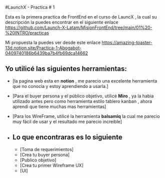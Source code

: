 
#LaunchX - Practica # 1 

Esta es la primera practica de FrontEnd en el curso de LauncX , la cual su descripción la puedes encontrar en el siguiente enlace
https://github.com/Launch-X-Latam/MisionFrontEnd/tree/main/01%20-%20INTRO/practicas

Mi propuesta la puedes ver desde este enlace
https://amazing-toaster-13d.notion.site/Practica-1-Abogabot-0409740186b6439ba7b4fb69dca14662

## **Yo utilicé las siguientes herramientas:**

- [la pagina web esta en **notion** , me parecio una excelente herramienta que no conocia y estoy aprendiendo a usarla.]
- [Para el buyer persona y el público objetivo, utilicé **Miro** , ya la habia utilizado antes pero como herramienta estilo tablero kanban , ahora aprendi que tiene muchas mas herramientas]
- [Para los WireFrame, utilicé la herramienta **balsamiq** la cual me parecio muy fácil de usar y el resultado me parecio increible]


- ## **Lo que encontraras es lo siguiente**
  - [Toma de requerimientos]
  - [Crea tu buyer persona]
  - [Publico objetivo]
  - [Crea tu primer Wireframe UX]
  - [UI]
  
  
